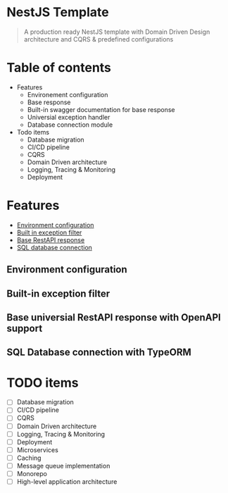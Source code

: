 # NestJS Template
> A production ready NestJS template with Domain Driven Design architecture and CQRS & predefined configurations

# Table of contents
- Features
  - Environement configuration
  - Base response
  - Built-in swagger documentation for base response
  - Universial exception handler
  - Database connection module
- Todo items
  - Database migration
  - CI/CD pipeline
  - CQRS
  - Domain Driven architecture
  - Logging, Tracing & Monitoring
  - Deployment

# Features
- [Environment configuration](#environment-configuration)
- [Built in exception filter](#built-in-exception-filter)
- [Base RestAPI response](#base-universial-restapi-response-with-openapi-support)
- [SQL database connection](#sql-database-connection-with-typeorm)

## Environment configuration
## Built-in exception filter
## Base universial RestAPI response with OpenAPI support
## SQL Database connection with TypeORM


# TODO items
- [ ] Database migration
- [ ] CI/CD pipeline
- [ ] CQRS
- [ ] Domain Driven architecture
- [ ] Logging, Tracing & Monitoring
- [ ] Deployment
- [ ] Microservices
- [ ] Caching
- [ ] Message queue implementation
- [ ] Monorepo
- [ ] High-level application architecture